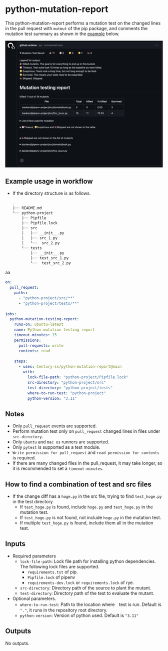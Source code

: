 # python-mutation-report
This python-mutation-report performs a mutation test on the changed lines in the pull request with `mutmut` of the pip package, and comments the mutation test summary as shown in the [example](docs/sample_summary_comment.md) below.

<img src="docs/sample_summary_comment.png" width="700">

## Example usage in workflow
- If the directory structure is as follows.
  ```
  .
  ├── README.md
  └── python-project
      ├── Pipfile
      ├── Pipfile.lock
      ├── src
      │   ├── __init__.py
      │   ├── src_1.py
      │   └──  src_2.py
      └── tests
          ├── __init__.py
          ├── test_src_1.py
          └──  test_src_2.py
  ```
aa
```yml
on:
  pull_request:
    paths:
      - "python-project/src/**"
      - "python-project/tests/**"

jobs:
  python-mutation-testing-report:
    runs-on: ubuntu-latest
    name: Python mutation testing report
    timeout-minutes: 15
    permissions:
      pull-requests: write
      contents: read

    steps:
      - uses: Century-ss/python-mutation-report@main
        with:
          lock-file-path: "python-project/Pipfile.lock"
          src-directory: "python-project/src"
          test-directory: "python-project/tests"
          where-to-run-test: "python-project"
          python-version: "3.11"
```

## Notes
- Only `pull_request` events are supported.
- Perform mutation test only on `pull_request` changed lines in files under `src-directory`.
- Only `ubuntu` and `mac os` runners are supported.
- Only `pytest` is supported as a test module.
- `Write permission for pull_request` and `read permission for contents` is required.
- If there are many changed files in the pull_request, it may take longer, so it is recommended to set a `timeout-minutes`.

## How to find a combination of test and src files
- If the change diff has a `hoge.py` in the src file, trying to find `test_hoge.py` in the test directory
  - If `test_hoge.py` is found, include `hoge.py` and `test_hoge.py` in the mutation test.
  - If `test_hoge.py` is not found, not include `hoge.py` in the mutation test.
  - If multiple `test_hoge.py` is found, include them all in the mutation test.

## Inputs
- Required parameters
  - `lock-file-path`: Lock file path for installing python dependencies. The following lock files are supported.
    - `requirements.txt` of pip.
    - `Pipfile.lock` of pipenv
    - `requirements-dev.lock` or `requirements.lock` of rye.
  - `src-directory`: Directory path of the source to plant the mutant.
  - `test-directory`: Directory path of the test to evaluate the mutant.
- Optional parameters.
  - `where-to-run-test`: Path to the location where　test is run. Default is `"."`, it runs in the repository root directory.
  - `python-version`: Version of python used. Default is `"3.11"`

## Outputs
No outputs.
